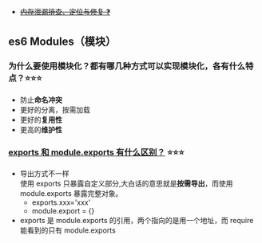 <!--
 * @Description:
 * @Date: 2024-10-09 18:05:54
 * @LastEditTime: 2024-10-11 16:19:37
-->
<!--
 * @Description:
 * @Date: 2024-10-09 18:05:54
 * @LastEditTime: 2024-10-10 15:22:47
-->

- ~~[内存泄漏排查、定位与修复 ❓](https://juejin.cn/post/6984188410659340324#heading-11)~~

## es6 Modules（模块）

### 为什么要使用模块化？都有哪几种方式可以实现模块化，各有什么特点？⭐⭐⭐

- 防止**命名冲突**
- 更好的分离，按需加载
- 更好的**复用性**
- 更高的**维护性**

### [exports 和 module.exports 有什么区别？](https://www.jianshu.com/p/beafd9ac9656) ⭐⭐⭐

- 导出方式不一样  
  使用 exports 只暴露自定义部分,大白话的意思就是**按需导出**，而使用 module.exports 暴露完整对象。
  - exports.xxx='xxx'
  - module.export = {}
- exports 是 module.exports 的引用，两个指向的是用一个地址，而 require 能看到的只有 module.exports
